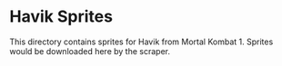 # Havik Sprites

This directory contains sprites for Havik from Mortal Kombat 1.
Sprites would be downloaded here by the scraper.
